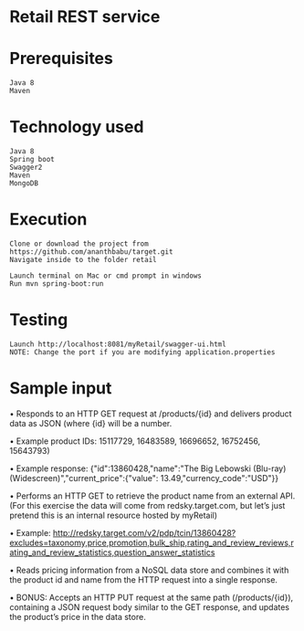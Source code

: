 # Retail REST service
# Prerequisites
	Java 8
	Maven

# Technology used
	Java 8
	Spring boot
	Swagger2
	Maven
	MongoDB

# Execution 
	Clone or download the project from https://github.com/ananthbabu/target.git
	Navigate inside to the folder retail
	
	Launch terminal on Mac or cmd prompt in windows
	Run mvn spring-boot:run
	
# Testing
	Launch http://localhost:8081/myRetail/swagger-ui.html 
	NOTE: Change the port if you are modifying application.properties
	
# Sample input
•	Responds to an HTTP GET request at /products/{id} and delivers product data as JSON (where {id} will be a number. 

•	Example product IDs: 15117729, 16483589, 16696652, 16752456, 15643793) 

•	Example response: {"id":13860428,"name":"The Big Lebowski (Blu-ray) (Widescreen)","current_price":{"value": 13.49,"currency_code":"USD"}}

•	Performs an HTTP GET to retrieve the product name from an external API. (For this exercise the data will come from redsky.target.com, but let’s just pretend this is an internal resource hosted by myRetail)  

•	Example: http://redsky.target.com/v2/pdp/tcin/13860428?excludes=taxonomy,price,promotion,bulk_ship,rating_and_review_reviews,rating_and_review_statistics,question_answer_statistics

•	Reads pricing information from a NoSQL data store and combines it with the product id and name from the HTTP request into a single response.  

•	BONUS: Accepts an HTTP PUT request at the same path (/products/{id}), containing a JSON request body similar to the GET response, and updates the product’s price in the data store.  
